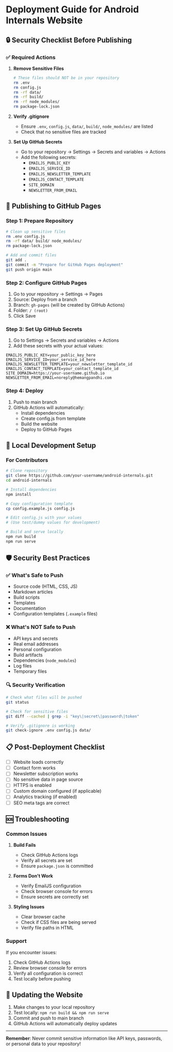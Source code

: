 # Deployment Guide for Android Internals Website

## 🔒 Security Checklist Before Publishing

### ✅ Required Actions

1. **Remove Sensitive Files**
   ```bash
   # These files should NOT be in your repository
   rm .env
   rm config.js
   rm -rf data/
   rm -rf build/
   rm -rf node_modules/
   rm package-lock.json
   ```

2. **Verify .gitignore**
   - Ensure `.env`, `config.js`, `data/`, `build/`, `node_modules/` are listed
   - Check that no sensitive files are tracked

3. **Set Up GitHub Secrets**
   - Go to your repository → Settings → Secrets and variables → Actions
   - Add the following secrets:
     - `EMAILJS_PUBLIC_KEY`
     - `EMAILJS_SERVICE_ID`
     - `EMAILJS_NEWSLETTER_TEMPLATE`
     - `EMAILJS_CONTACT_TEMPLATE`
     - `SITE_DOMAIN`
     - `NEWSLETTER_FROM_EMAIL`

## 🚀 Publishing to GitHub Pages

### Step 1: Prepare Repository

```bash
# Clean up sensitive files
rm .env config.js
rm -rf data/ build/ node_modules/
rm package-lock.json

# Add and commit files
git add .
git commit -m "Prepare for GitHub Pages deployment"
git push origin main
```

### Step 2: Configure GitHub Pages

1. Go to your repository → Settings → Pages
2. Source: Deploy from a branch
3. Branch: `gh-pages` (will be created by GitHub Actions)
4. Folder: `/ (root)`
5. Click Save

### Step 3: Set Up GitHub Secrets

1. Go to Settings → Secrets and variables → Actions
2. Add these secrets with your actual values:

```
EMAILJS_PUBLIC_KEY=your_public_key_here
EMAILJS_SERVICE_ID=your_service_id_here
EMAILJS_NEWSLETTER_TEMPLATE=your_newsletter_template_id
EMAILJS_CONTACT_TEMPLATE=your_contact_template_id
SITE_DOMAIN=https://your-username.github.io
NEWSLETTER_FROM_EMAIL=noreply@hemangpandhi.com
```

### Step 4: Deploy

1. Push to main branch
2. GitHub Actions will automatically:
   - Install dependencies
   - Create config.js from template
   - Build the website
   - Deploy to GitHub Pages

## 🔧 Local Development Setup

### For Contributors

```bash
# Clone repository
git clone https://github.com/your-username/android-internals.git
cd android-internals

# Install dependencies
npm install

# Copy configuration template
cp config.example.js config.js

# Edit config.js with your values
# (Use test/dummy values for development)

# Build and serve locally
npm run build
npm run serve
```

## 🛡️ Security Best Practices

### ✅ What's Safe to Push

- Source code (HTML, CSS, JS)
- Markdown articles
- Build scripts
- Templates
- Documentation
- Configuration templates (`.example` files)

### ❌ What's NOT Safe to Push

- API keys and secrets
- Real email addresses
- Personal configuration
- Build artifacts
- Dependencies (`node_modules`)
- Log files
- Temporary files

### 🔍 Security Verification

```bash
# Check what files will be pushed
git status

# Check for sensitive files
git diff --cached | grep -i "key\|secret\|password\|token"

# Verify .gitignore is working
git check-ignore .env config.js data/
```

## 📋 Post-Deployment Checklist

- [ ] Website loads correctly
- [ ] Contact form works
- [ ] Newsletter subscription works
- [ ] No sensitive data in page source
- [ ] HTTPS is enabled
- [ ] Custom domain configured (if applicable)
- [ ] Analytics tracking (if enabled)
- [ ] SEO meta tags are correct

## 🆘 Troubleshooting

### Common Issues

1. **Build Fails**
   - Check GitHub Actions logs
   - Verify all secrets are set
   - Ensure `package.json` is committed

2. **Forms Don't Work**
   - Verify EmailJS configuration
   - Check browser console for errors
   - Ensure secrets are correctly set

3. **Styling Issues**
   - Clear browser cache
   - Check if CSS files are being served
   - Verify file paths in HTML

### Support

If you encounter issues:
1. Check GitHub Actions logs
2. Review browser console for errors
3. Verify all configuration is correct
4. Test locally before pushing

## 🔄 Updating the Website

1. Make changes to your local repository
2. Test locally: `npm run build && npm run serve`
3. Commit and push to main branch
4. GitHub Actions will automatically deploy updates

---

**Remember**: Never commit sensitive information like API keys, passwords, or personal data to your repository!
